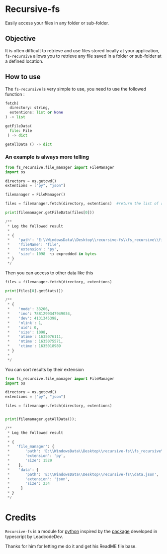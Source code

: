 # Recursive-fs

Easily access your files in any folder or sub-folder.

## Objective

It is often difficult to retrieve and use files stored locally at your application, `fs-recursive` allows you to retrieve any file saved in a folder or sub-folder at a defined location.

## How to use

The `fs-recursive` is very simple to use, you need to use the followed function :

```py
fetch(
  directory: string,
  extentions: list or None
) -> list

getFileData(
  file: File
 ) -> dict

getAllData () -> dict
```

### An example is always more telling

```py
from fs_recursive.file_manager import FileManager
import os

directory = os.getcwd()
extentions = ["py", "json"]

filemanager = FileManager()

files = filemanager.fetch(directory, extentions)  #return the list of retrived files Objects (fs_recursive.File) 

print(filemanager.getFileData(files[0]))

/**
 * Log the followed result
 *
 * {
 *    'path': 'E:\\WindowsData\\Desktop\\recursive-fs\\fs_recursive\\file.py',
 *    'fileName': 'file',
 *    'extension': 'py',
 *    'size': 1098  👈 expredded in bytes
 * }
 */
```

Then you can access to other data like this

```py
files = filemanager.fetch(directory, extentions)

print(files[0].getStats())

/**
 * {
 *    'mode': 33206,
 *    'ino': 7881299347949034,
 *    'dev': 4131345398,
 *    'nlink': 1,
 *    'uid': 0,
 *    'size': 1098,
 *    'atime': 1635076111,
 *    'mtime': 1635075571,
 *    'ctime': 1635018989
 * }
 *
 */
```

You can sort results by their extension

```py
from fs_recursive.file_manager import FileManager
import os

directory = os.getcwd()
extentions = ["py", "json"]

files = filemanager.fetch(directory, extentions)


print(filemanager.getAllData());

/**
 * Log the followed result
 *
 * {
 *   'file_manager': {
 *       'path': 'E:\\WindowsData\\Desktop\\recursive-fs\\fs_recursive\\file_manager.py',
 *       'extension': 'py',
 *       'size': 1529
 *    },
 *    'data': {
 *       'path': 'E:\\WindowsData\\Desktop\\recursive-fs\\data.json',
 *       'extension': 'json',
 *       'size': 234
 *     }
 * }
 */
```

# Credits
`Recursive-fs` is a module for [python](https://www.python.org) inspired by the [package](https://github.com/LeadcodeDev/recursive-fs) developed in typescript by LeadcodeDev.

Thanks for him for letting me do it and get his ReadME file base.
